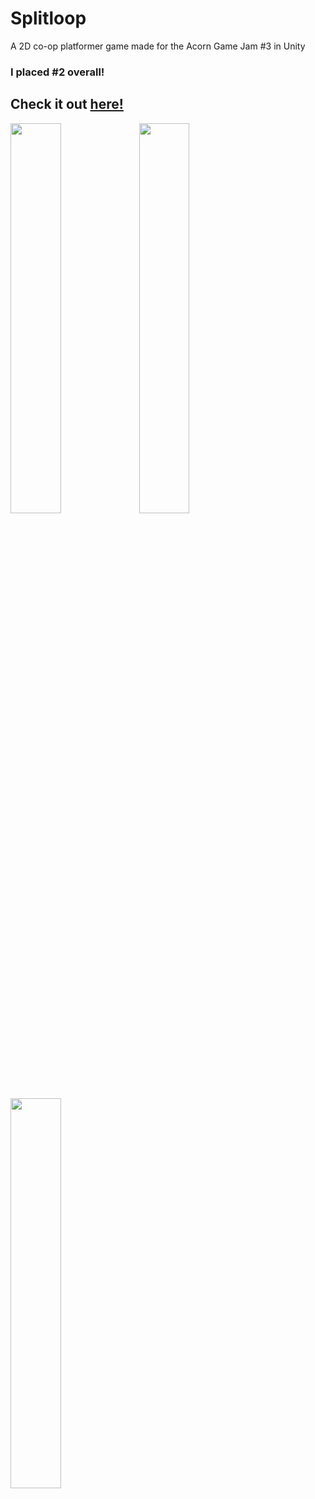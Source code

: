 # Splitloop
A 2D co-op platformer game made for the Acorn Game Jam #3 in Unity

### I placed #2 overall!

## Check it out [here!](https://savagegod22.itch.io/splitloop)
<p float="left">
  <img src="https://github.com/savagegod22/splitloop/blob/c351cbb36bdbca52dd46590764223c7526f04244/Assets/Github%20Images/img1.png" width="40%" />
  <img src="https://github.com/savagegod22/splitloop/blob/c351cbb36bdbca52dd46590764223c7526f04244/Assets/Github%20Images/img2.png" width="40%" />
  <img src="https://github.com/savagegod22/splitloop/blob/c351cbb36bdbca52dd46590764223c7526f04244/Assets/Github%20Images/img3.png" width="40%" />
</p>
